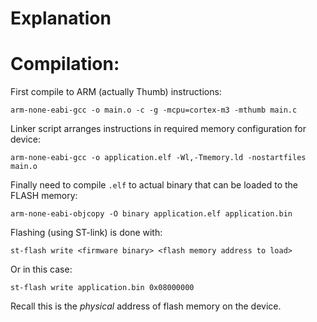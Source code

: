 # Explanation

# Compilation:

First compile to ARM (actually Thumb) instructions:
```
arm-none-eabi-gcc -o main.o -c -g -mcpu=cortex-m3 -mthumb main.c
```
Linker script arranges instructions in required memory configuration for device:
```
arm-none-eabi-gcc -o application.elf -Wl,-Tmemory.ld -nostartfiles main.o
```
Finally need to compile `.elf` to actual binary that can be loaded to the FLASH memory:
```
arm-none-eabi-objcopy -O binary application.elf application.bin
```
Flashing (using ST-link) is done with:
```
st-flash write <firmware binary> <flash memory address to load>
```
Or in this case:
```
st-flash write application.bin 0x08000000
```
Recall this is the *physical* address of flash memory on the device.


